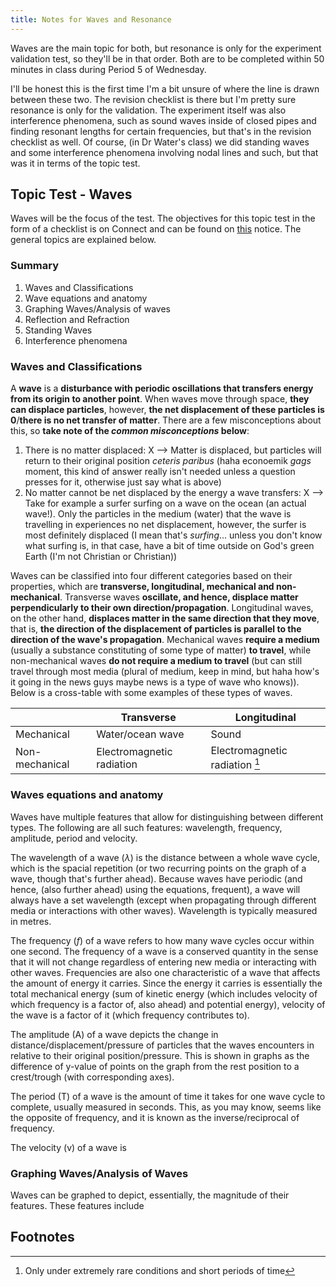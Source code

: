 ```yaml
---
title: Notes for Waves and Resonance
---
```

Waves are the main topic for both, but resonance is only for the experiment validation test, so they'll be in that order. Both are to be completed within 50 minutes in class during Period 5 of Wednesday.

I'll be honest this is the first time I'm a bit unsure of where the line is drawn between these two. The revision checklist is there but I'm pretty sure resonance is only for the validation. The experiment itself was also interference phenomena, such as sound waves inside of closed pipes and finding resonant lengths for certain frequencies, but that's in the revision checklist as well. Of course, (in Dr Water's class) we did standing waves and some interference phenomena involving nodal lines and such, but that was it in terms of the topic test.

## Topic Test - Waves

Waves will be the focus of the test. The objectives for this topic test in the form of a checklist is on Connect and can be found on [this](https://connect.det.wa.edu.au/group/students/ui/class/announcements?coisp=DomainSchoolClass:4553390992&viewNotice=4805238415#349638_2 "Waves Topic Test & Resonance Experiment Validation") notice. The general topics are explained below.

### Summary
1. Waves and Classifications
2. Wave equations and anatomy
3. Graphing Waves/Analysis of waves
4. Reflection and Refraction
5. Standing Waves
6. Interference phenomena

### Waves and Classifications

A **wave** is a **disturbance with periodic oscillations that transfers energy from its origin to another point**. When waves move through space, **they can displace particles**, however, **the net displacement of these particles is 0**/**there is no net transfer of matter**. There are a few misconceptions about this, so **take note of the *common misconceptions* below**:
1. There is no matter displaced: X --> Matter is displaced, but particles will return to their original position *ceteris paribus* (haha econoemik *gags* moment, this kind of answer really isn't needed unless a question presses for it, otherwise just say what is above)
2. No matter cannot be net displaced by the energy a wave transfers: X --> Take for example a surfer surfing on a wave on the ocean (an actual wave!). Only the particles in the medium (water) that the wave is travelling in experiences no net displacement, however, the surfer is most definitely displaced (I mean that's *surfing*... unless you don't know what surfing is, in that case, have a bit of time outside on God's green Earth (I'm not Christian or Christian))

Waves can be classified into four different categories based on their properties, which are **transverse, longitudinal, mechanical and non-mechanical**. Transverse waves **oscillate, and hence, displace matter perpendicularly to their own direction/propagation**. Longitudinal waves, on the other hand, **displaces matter in the same direction that they move**, that is, **the direction of the displacement of particles is parallel to the direction of the wave's propagation**. Mechanical waves **require a medium** (usually a substance constituting of some type of matter) **to travel**, while non-mechanical waves **do not require a medium to travel** (but can still travel through most media (plural of medium, keep in mind, but haha how's it going in the news guys maybe news is a type of wave who knows)). Below is a cross-table with some examples of these types of waves.

|  | Transverse | Longitudinal |
| --- | --- | --- |
| Mechanical | Water/ocean wave | Sound |
| Non-mechanical | Electromagnetic radiation | Electromagnetic radiation [^1] |

### Waves equations and anatomy

Waves have multiple features that allow for distinguishing between different types. The following are all such features: wavelength, frequency, amplitude, period and velocity.

The wavelength of a wave ($\lambda$) is the distance between a whole wave cycle, which is the spacial repetition (or two recurring points on the graph of a wave, though that's further ahead). Because waves have periodic (and hence, (also further ahead) using the equations, frequent), a wave will always have a set wavelength (except when propagating through different media or interactions with other waves). Wavelength is typically measured in metres.

The frequency ($f$) of a wave refers to how many wave cycles occur within one second. The frequency of a wave is a conserved quantity in the sense that it will not change regardless of entering new media or interacting with other waves. Frequencies are also one characteristic of a wave that affects the amount of energy it carries. Since the energy it carries is essentially the total mechanical energy (sum of kinetic energy (which includes velocity of which frequency is a factor of, also ahead) and potential energy), velocity of the wave is a factor of it (which frequency contributes to).

The amplitude ($\text{A}$) of a wave depicts the change in distance/displacement/pressure of particles that the waves encounters in relative to their original position/pressure. This is shown in graphs as the difference of y-value of points on the graph from the rest position to a crest/trough (with corresponding axes).

The period ($\text{T}$) of a wave is the amount of time it takes for one wave cycle to complete, usually measured in seconds. This, as you may know, seems like the opposite of frequency, and it is known as the inverse/reciprocal of frequency.

The velocity ($\text{v}$) of a wave is 

### Graphing Waves/Analysis of Waves

Waves can be graphed to depict, essentially, the magnitude of their features. These features include 




## Footnotes
[^1]: Only under extremely rare conditions and short periods of time